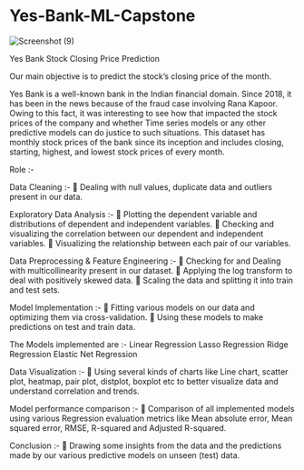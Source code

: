 # Yes-Bank-ML-Capstone

![Screenshot (9)](https://github.com/bharatsoni0047/Yes-Bank-ML-Capstone/assets/111848240/e5d4defb-5df8-4983-a447-ffe22d373449)

Yes Bank Stock Closing Price Prediction

Our main objective is to predict the stock’s closing price of the month.

Yes Bank is a well-known bank in the Indian financial domain. Since 2018, it has been in the news because of the fraud case involving Rana Kapoor.
Owing to this fact, it was interesting to see how that impacted the stock prices of the company and 
whether Time series models or any other predictive models can do justice to such situations.
This dataset has monthly stock prices of the bank since its inception and includes closing, starting, highest, and lowest stock prices of every month.

Role :-

Data Cleaning :-
 Dealing with null values, duplicate data and outliers present in our data.

Exploratory Data Analysis :-
 Plotting the dependent variable and distributions of dependent and independent variables. 
 Checking and visualizing the correlation between our dependent and independent variables. 
 Visualizing the relationship between each pair of our variables.

Data Preprocessing & Feature Engineering :-
 Checking for and Dealing with multicollinearity present in our dataset. 
 Applying the log transform to deal with positively skewed data.  Scaling the data and splitting it into train and test sets.

Model Implementation :-
 Fitting various models on our data and optimizing them via cross-validation. 
 Using these models to make predictions on test and train data. 

The Models implemented are :-
Linear Regression
Lasso Regression
Ridge Regression
Elastic Net Regression

Data Visualization :-
 Using several kinds of charts like Line chart, scatter plot, heatmap, pair plot, distplot, boxplot etc to better visualize data and understand correlation and trends.

Model performance comparison :-
 Comparison of all implemented models using various Regression evaluation metrics like Mean absolute error, Mean squared error, RMSE, R-squared and Adjusted R-squared.

Conclusion :-
 Drawing some insights from the data and the predictions made by our various predictive models on unseen (test) data.
